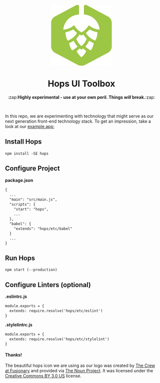 
<p align="center"><img width="200" height="200" src="https://github.com/xing/hops/blob/master/logo.png?raw=true" alt="logo"></p>

<h1 align="center">Hops UI Toolbox</h1>

<p align="center">:zap:<b>Highly experimental - use at your own peril. Things <i>will</i> break.</b>:zap:</p><p>&nbsp;</p>

In this repo, we are experimenting with technology that might serve as our next
generation front-end technology stack. To get an impression, take a look at our
[example app](https://github.com/xing/hops/tree/master/app);

## Install Hops

```
npm install -SE hops
```

## Configure Project

**package.json**

```
{
  ...
  "main": "src/main.js",
  "scripts": {
    "start": "hops",
    ...
  },
  "babel": {
    "extends": "hops/etc/babel"
  }
  ...
}
```

## Run Hops

```
npm start (--production)
```

## Configure Linters (optional)

**.eslintrc.js**

```
module.exports = {
  extends: require.resolve('hops/etc/eslint')
}
```

**.stylelintrc.js**

```
module.exports = {
  extends: require.resolve('hops/etc/stylelint')
}
```

#### Thanks!

The beautiful hops icon we are using as our logo was created by [The Crew at Fusionary](https://thenounproject.com/fusionary/) and provided via [The Noun Project](https://thenounproject.com/term/hops/9255/). It was licensed under the [Creative Commons BY 3.0 US](http://creativecommons.org/licenses/by/3.0/us/) license.
